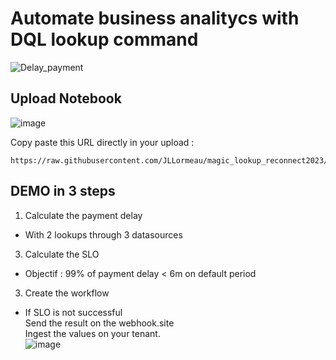 # Automate business analitycs with DQL lookup command
![Delay_payment](https://github.com/JLLormeau/reconnect2023/blob/main/payment_delay.png?raw=true)

## Upload Notebook

![image](https://github.com/JLLormeau/magic_lookup_reconnect2023/assets/40337213/bd703ab3-f146-47ce-a5df-b1a9e0e58cd0)

Copy paste this URL directly in your upload : 
  
    https://raw.githubusercontent.com/JLLormeau/magic_lookup_reconnect2023/main/magic_lookup_reconnect2023.json  


## DEMO in 3 steps 
1) Calculate the payment delay  

- With 2 lookups through 3 datasources  

3) Calculate the SLO   

- Objectif : 99% of payment delay < 6m on default period  

3) Create the workflow  

- If SLO is not successful  
Send the result on the webhook.site  
Ingest the values on your tenant.  
![image](https://github.com/JLLormeau/magic_lookup_reconnect2023/assets/40337213/97715d42-c287-4cf5-9360-b20a9a14cdd9)
